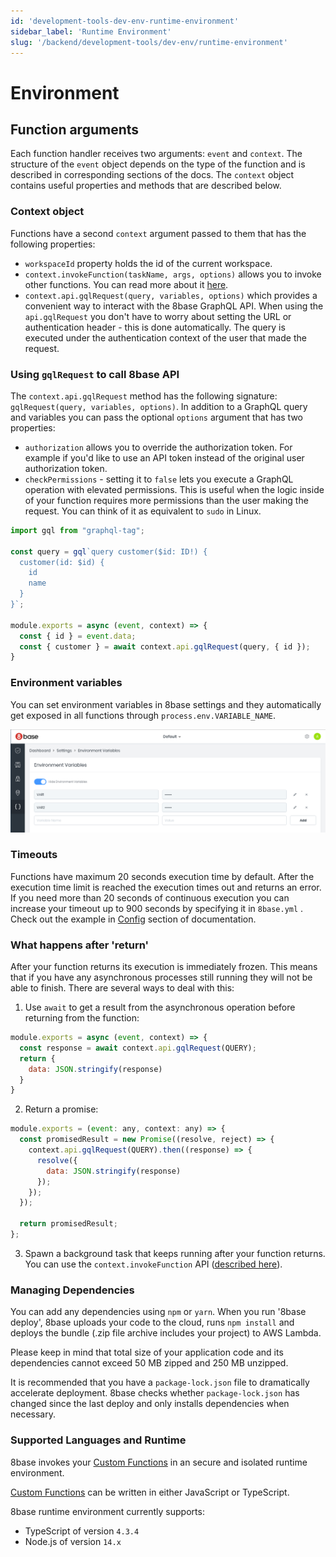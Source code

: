 ```yaml
---
id: 'development-tools-dev-env-runtime-environment'
sidebar_label: 'Runtime Environment'
slug: '/backend/development-tools/dev-env/runtime-environment'
---
```


# Environment

## Function arguments
Each function handler receives two arguments: `event` and `context`. The structure of the `event` object depends on the type of the function and is described in corresponding sections of the docs. The `context` object contains useful properties and methods that are described below.

### Context object
Functions have a second `context` argument passed to them that has the following properties:

* `workspaceId` property holds the id of the current workspace.
* `context.invokeFunction(taskName, args, options)` allows you to invoke other functions. You can read more about it [here](/docs/8base-console/custom-functions).
* `context.api.gqlRequest(query, variables, options)` which provides a convenient way to interact with the 8base GraphQL API. When using the `api.gqlRequest` you don't have to worry about setting the URL or authentication header - this is done automatically. The query is executed under the authentication context of the user that made the request.

### Using `gqlRequest` to call 8base API

The `context.api.gqlRequest` method has the following signature: `gqlRequest(query, variables, options)`. In addition to a GraphQL query and variables you can pass the optional `options` argument that has two properties:

* `authorization` allows you to override the authorization token. For example if you'd like to use an API token instead of the original user authorization token.
* `checkPermissions` - setting it to `false` lets you execute a GraphQL operation with elevated permissions. This is useful when the logic inside of your function requires more permissions than the user making the request. You can think of it as equivalent to `sudo` in Linux.

```javascript
import gql from "graphql-tag";

const query = gql`query customer($id: ID!) {
  customer(id: $id) {
    id
    name
  }
}`;

module.exports = async (event, context) => {
  const { id } = event.data;
  const { customer } = await context.api.gqlRequest(query, { id });
}
```

### Environment variables
You can set environment variables in 8base settings and they automatically get exposed in all functions through `process.env.VARIABLE_NAME`.

![Setting environment variables in 8base settings](./images/8base-env-variables.png)

### Timeouts
Functions have maximum 20 seconds execution time by default. After the execution time limit is reached the execution times out and returns an error. If you need more than 20 seconds of continuous execution you can increase your timeout up to 900 seconds by specifying it in `8base.yml` . Check out the example in [Config](/docs/development-tools/dev-env/8base-yml) section of documentation.

### What happens after 'return'
After your function returns its execution is immediately frozen. This means that if you have any asynchronous processes still running they will not be able to finish. There are several ways to deal with this:

1. Use `await` to get a result from the asynchronous operation before returning from the function:

```javascript
module.exports = async (event, context) => {
  const response = await context.api.gqlRequest(QUERY);
  return {
    data: JSON.stringify(response)
  }
}
```

2. Return a promise:

```javascript
module.exports = (event: any, context: any) => {
  const promisedResult = new Promise((resolve, reject) => {
    context.api.gqlRequest(QUERY).then((response) => {
      resolve({
        data: JSON.stringify(response)
      });
    });
  });

  return promisedResult;
};
```

3. Spawn a background task that keeps running after your function returns. You can use the `context.invokeFunction` API ([described here](/docs/8base-console/custom-functions/tasks)).

### Managing Dependencies
You can add any dependencies using `npm` or `yarn`. When you run '8base deploy', 8base uploads your code to the cloud, runs `npm install` and deploys the bundle (.zip file archive includes your project) to AWS Lambda.

Please keep in mind that total size of your application code and its dependencies cannot exceed 50 MB zipped and 250 MB unzipped.

It is recommended that you have a `package-lock.json` file to dramatically accelerate deployment. 8base checks whether `package-lock.json` has changed since the last deploy and only installs dependencies when necessary.

### Supported Languages and Runtime

8base invokes your [Custom Functions](/docs/8base-console/custom-functions/) in an secure and isolated runtime environment.

[Custom Functions](/docs/8base-console/custom-functions/) can be written in either JavaScript or TypeScript.

8base runtime environment currently supports:
- TypeScript of version `4.3.4`
- Node.js of version `14.x`


